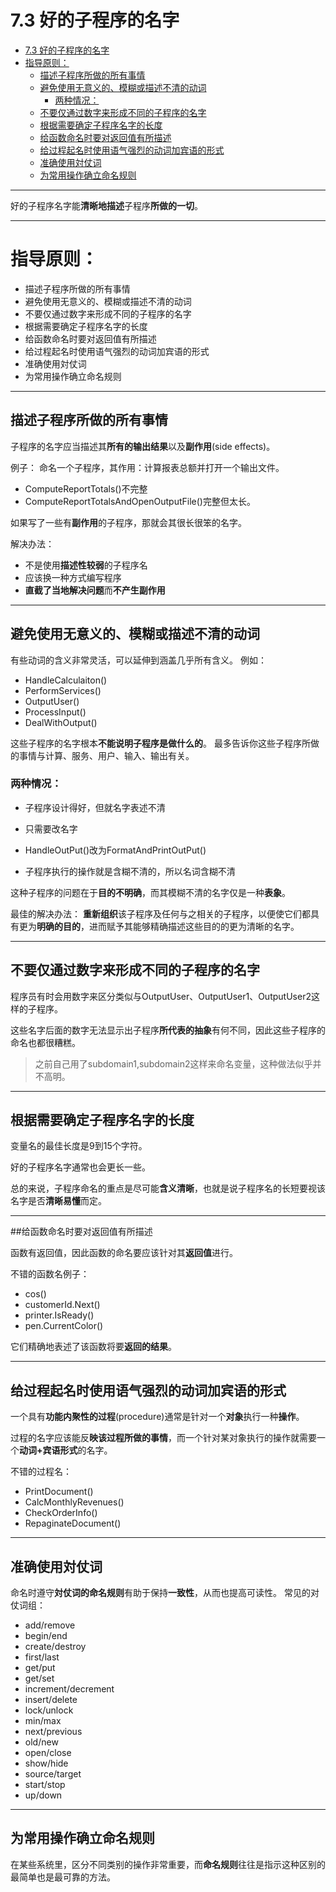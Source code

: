 # 7.3 好的子程序的名字

<!-- TOC -->

- [7.3 好的子程序的名字](#73-好的子程序的名字)
- [指导原则：](#指导原则)
    - [描述子程序所做的所有事情](#描述子程序所做的所有事情)
    - [避免使用无意义的、模糊或描述不清的动词](#避免使用无意义的模糊或描述不清的动词)
        - [两种情况：](#两种情况)
    - [不要仅通过数字来形成不同的子程序的名字](#不要仅通过数字来形成不同的子程序的名字)
    - [根据需要确定子程序名字的长度](#根据需要确定子程序名字的长度)
    - [给函数命名时要对返回值有所描述](#给函数命名时要对返回值有所描述)
    - [给过程起名时使用语气强烈的动词加宾语的形式](#给过程起名时使用语气强烈的动词加宾语的形式)
    - [准确使用対仗词](#准确使用対仗词)
    - [为常用操作确立命名规则](#为常用操作确立命名规则)

<!-- /TOC -->

---

好的子程序名字能**清晰地描述**子程序**所做的一切**。

---

# 指导原则：

- 描述子程序所做的所有事情
- 避免使用无意义的、模糊或描述不清的动词
- 不要仅通过数字来形成不同的子程序的名字
- 根据需要确定子程序名字的长度
- 给函数命名时要对返回值有所描述
- 给过程起名时使用语气强烈的动词加宾语的形式
- 准确使用対仗词
- 为常用操作确立命名规则


---


## 描述子程序所做的所有事情
子程序的名字应当描述其**所有的输出结果**以及**副作用**(side effects)。

例子：
命名一个子程序，其作用：计算报表总额并打开一个输出文件。

- ComputeReportTotals()不完整
- ComputeReportTotalsAndOpenOutputFile()完整但太长。



如果写了一些有**副作用**的子程序，那就会其很长很笨的名字。

解决办法：

- 不是使用**描述性较弱**的子程序名
- 应该换一种方式编写程序
 - **直截了当地解决问题**而**不产生副作用**

---

## 避免使用无意义的、模糊或描述不清的动词
有些动词的含义非常灵活，可以延伸到涵盖几乎所有含义。
例如：

- HandleCalculaiton()
- PerformServices()
- OutputUser()
- ProcessInput()
- DealWithOutput()

这些子程序的名字根本**不能说明子程序是做什么的**。
最多告诉你这些子程序所做的事情与计算、服务、用户、输入、输出有关。

### 两种情况：

- 子程序设计得好，但就名字表述不清
 - 只需要改名字
  - HandleOutPut()改为FormatAndPrintOutPut() 


- 子程序执行的操作就是含糊不清的，所以名词含糊不清

这种子程序的问题在于**目的不明确**，而其模糊不清的名字仅是一种**表象**。

最佳的解决办法：
**重新组织**该子程序及任何与之相关的子程序，以便使它们都具有更为**明确的目的**，进而赋予其能够精确描述这些目的的更为清晰的名字。


---

## 不要仅通过数字来形成不同的子程序的名字

程序员有时会用数字来区分类似与OutputUser、OutputUser1、OutputUser2这样的子程序。

这些名字后面的数字无法显示出子程序**所代表的抽象**有何不同，因此这些子程序的命名也都很糟糕。

>之前自己用了subdomain1,subdomain2这样来命名变量，这种做法似乎并不高明。

---

## 根据需要确定子程序名字的长度
变量名的最佳长度是9到15个字符。

好的子程序名字通常也会更长一些。

总的来说，子程序命名的重点是尽可能**含义清晰**，也就是说子程序名的长短要视该名字是否**清晰易懂**而定。


---

##给函数命名时要对返回值有所描述

函数有返回值，因此函数的命名要应该针对其**返回值**进行。

不错的函数名例子：

- cos()
- customerId.Next()
- printer.IsReady()
- pen.CurrentColor()

它们精确地表述了该函数将要**返回的结果**。



---

## 给过程起名时使用语气强烈的动词加宾语的形式

一个具有**功能内聚性的过程**(procedure)通常是针对一个**对象**执行一种**操作**。

过程的名字应该能反**映该过程所做的事情**，而一个针对某对象执行的操作就需要一个**动词+宾语形式**的名字。

不错的过程名：

- PrintDocument()
- CalcMonthlyRevenues()
- CheckOrderInfo()
- RepaginateDocument()


---

## 准确使用対仗词

命名时遵守**対仗词的命名规则**有助于保持**一致性**，从而也提高可读性。
常见的对仗词组：

- add/remove
- begin/end
- create/destroy
- first/last
- get/put
- get/set
- increment/decrement
- insert/delete
- lock/unlock
- min/max
- next/previous
- old/new
- open/close
- show/hide
- source/target
- start/stop
- up/down


---

## 为常用操作确立命名规则

在某些系统里，区分不同类别的操作非常重要，而**命名规则**往往是指示这种区别的最简单也是最可靠的方法。





